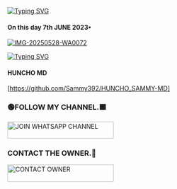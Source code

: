 <a href="https://git.io/typing-svg"><img src="https://readme-typing-svg.demolab.com?font=Pacifico&pause=1000&color=275BFF&width=435&lines=Welcome+To+Huncho+Tech;HUNCHO-XMD+a+powerful+WhatsApp+Bot+;Created+by+Huncho+254769569210" alt="Typing SVG" /></a>

 #### On this day 7th JUNE 2023•
 
 <a href="https://ibb.co/Z6s1Zthr"><img src="https://i.ibb.co/8D34hTjw/IMG-20250528-WA0072.jpg" alt="IMG-20250528-WA0072" border="0"></a>

<a href="https://git.io/typing-svg"><img src="https://readme-typing-svg.demolab.com?font=Dancing+script&pause=1000&color=FF6547&width=435&lines=HUNCHO+MD+IS+100%25+SAFE+ON+HEROKU;Deploy+now+%26+ENJOY" alt="Typing SVG" /></a>


#### HUNCHO MD 
 [https://github.com/Sammy392/HUNCHO_SAMMY-MD]

### 🟢FOLLOW MY CHANNEL.🟩

<a href="https://whatsapp.com/channel/0029Vb61XuIKgsNt6yv9Sc2y">
  <img title="JOIN WHATSAPP CHANNEL" src="https://img.shields.io/badge/JOIN%20WHATSAPP%20CHANNEL-green?color=25D366&style=for-the-badge&logo=whatsapp&logoColor=white" width="240" height="38.45"/>
</a>


### CONTACT THE OWNER.🤩

<a href="https://wa.me/254769569210">
  <img title="CONTACT OWNER" src="https://img.shields.io/badge/CONTACT%20OWNER-green?color=25D366&style=for-the-badge&logo=whatsapp&logoColor=white" width="240" height="38.45"/>
</a>
